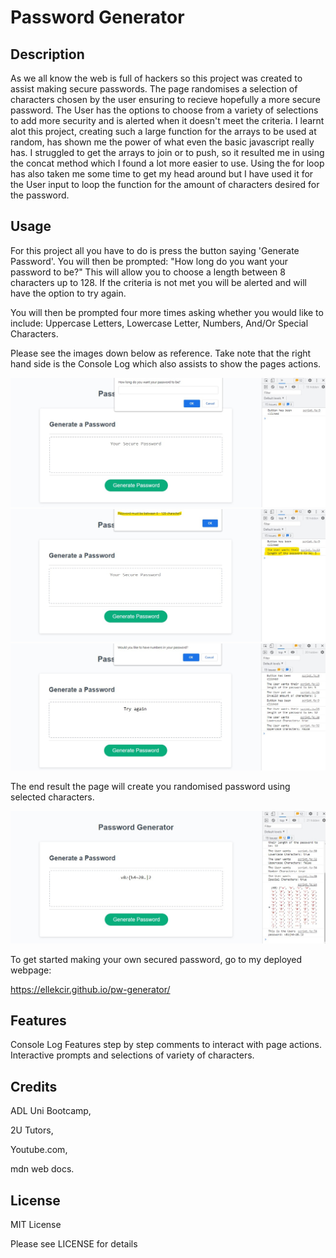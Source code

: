 # Password Generator

## Description

As we all know the web is full of hackers so this project was created to assist making secure passwords. The page randomises a selection of characters chosen by the user ensuring to recieve hopefully a more secure password. The User has the options to choose from a variety of selections to add more security and is alerted when it doesn't meet the criteria. I learnt alot this project, creating such a large function for the arrays to be used at random, has shown me the power of what even the basic javascript really has. I struggled to get the arrays to join or to push, so it resulted me in using the concat method which I found a lot more easier to use. Using the for loop has also taken me some time to get my head around but I have used it for the User input to loop the function for the amount of characters desired for the password. 


## Usage

For this project all you have to do is press the button saying 'Generate Password'. 
You will then be prompted: 
"How long do you want your password to be?"
This will allow you to choose a length between 8 characters up to 128. If the criteria is not met you will be alerted and will have the option to try again. 

You will then be prompted four more times asking whether you would like to include: 
Uppercase Letters,
Lowercase Letter,
Numbers,
And/Or Special Characters.

Please see the images down below as reference. Take note that the right hand side is the Console Log which also assists to show the pages actions. 


![Prompt of length of password](Develop/assets/images/PW-Length.jpg)
![Alert Error](Develop/assets/images/PW-Length-Error.jpg)
![Prompt selection of password](Develop/assets/images/PW-Prompts.jpg)

The end result the page will create you randomised password using selected characters. 

![Generated password](Develop/assets/images/Generated-PW.jpg)

To get started making your own secured password,  go to my deployed webpage:

https://ellekcir.github.io/pw-generator/

## Features

Console Log Features step by step comments to interact with page actions. Interactive prompts and selections of variety of characters.


## Credits

ADL Uni Bootcamp,

2U Tutors,

Youtube.com,

mdn web docs.


## License

MIT License

Please see LICENSE for details





